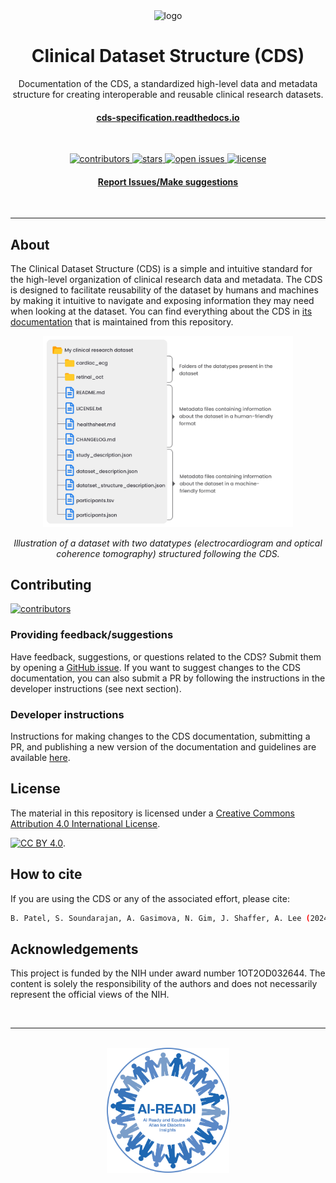 [cc-by]: http://creativecommons.org/licenses/by/4.0/
[cc-by-image]: https://i.creativecommons.org/l/by/4.0/88x31.png

<div align="center">

<img src="https://freesvg.org/img/1653682897science-svgrepo-com.png" alt="logo" width="200" height="auto" />

<br />

<h1>Clinical Dataset Structure (CDS)</h1>

<p>
Documentation of the CDS, a standardized high-level data and metadata structure for creating interoperable and reusable clinical research datasets.
</p>

  <h4>
    <a href="https://cds-specification.readthedocs.io/en/v0.1.0/">cds-specification.readthedocs.io</a>
  </h4>
  
<br />

<p>
  <a href="https://github.com/AI-READI/cds-specification/graphs/contributors">
    <img src="https://img.shields.io/github/contributors/AI-READI/cds-specification.svg?style=flat-square" alt="contributors" />
  </a>
  <a href="https://github.com/AI-READI/cds-specification/stargazers">
    <img src="https://img.shields.io/github/stars/AI-READI/cds-specification.svg?style=flat-square" alt="stars" />
  </a>
  <a href="https://github.com/AI-READI/cds-specification/issues/">
    <img src="https://img.shields.io/github/issues/AI-READI/cds-specification.svg?style=flat-square" alt="open issues" />
  </a>
  <a href="https://github.com/AI-READI/cds-specification/blob/main/LICENSE">
    <img src="https://img.shields.io/badge/License-CC%20BY%204.0-lightgrey.svg" alt="license" />
  </a>
</p>
   
<h4>
    <a href="https://github.com/AI-READI/cds-template/issues/">Report Issues/Make suggestions</a>
  </h4>
</div>

<br />

---

## About

The Clinical Dataset Structure (CDS) is a simple and intuitive standard for the high-level organization of clinical research data and metadata. The CDS is designed to facilitate reusability of the dataset by humans and machines by making it intuitive to navigate and exposing information they may need when looking at the dataset. You can find everything about the CDS in [its documentation](https://cds-specification.vercel.app/) that is maintained from this repository.

<div align="center">
    <img src="docs/images/CDS-example.png" alt="CDS example" width="400" height="auto" />
    <p><i> Illustration of a dataset with two datatypes (electrocardiogram and optical coherence tomography) structured following the CDS. </i></p>
</div>

## Contributing

<a href="https://github.com/AI-READI/cds-specification/graphs/contributors">
  <img src="https://contrib.rocks/image?repo=AI-READI/cds-specification" alt='contributors' />
</a>

### Providing feedback/suggestions

Have feedback, suggestions, or questions related to the CDS? Submit them by opening a [GitHub issue](https://github.com/AI-READI/cds-specification/issues). If you want to suggest changes to the CDS documentation, you can also submit a PR by following the instructions in the developer instructions (see next section).

### Developer instructions

Instructions for making changes to the CDS documentation, submitting a PR, and publishing a new version of the documentation and guidelines are available [here](/dev/README.md).

## License

The material in this repository is licensed under a
[Creative Commons Attribution 4.0 International License][cc-by].

[![CC BY 4.0][cc-by-image]][cc-by].

## How to cite

If you are using the CDS or any of the associated effort, please cite:

```bash
B. Patel, S. Soundarajan, A. Gasimova, N. Gim, J. Shaffer, A. Lee (2024). Clinical Data Structure (CDS). Zenodo. https://doi.org/10.5281/zenodo.10867039
```

## Acknowledgements

This project is funded by the NIH under award number 1OT2OD032644. The content is solely the responsibility of the authors and does not necessarily represent the official views of the NIH.

<br />

---

<br />

<div align="center">

<a href="https://aireadi.org">
  <img src="https://github.com/AI-READI/AI-READI-logo/raw/main/logo/png/option2.png" height="200" alt='ai-readi logo' />
</a>

</div>
